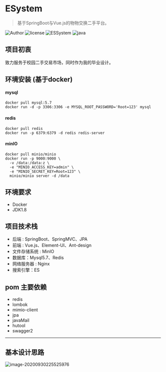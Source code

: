 # ESystem
> 基于SpringBoot与Vue.js的物物交换二手平台。

![Author](https://img.shields.io/badge/Author-kid1999-lightgrey.svg)
![license](https://img.shields.io/github/license/kid1999/fileUpload.svg)
![ESSystem](https://img.shields.io/badge/kid1999-ExchangeSystem-blue)
![java](https://img.shields.io/badge/language-java-orange.svg)

## 项目初衷
致力服务于校园二手交易市场，同时作为我的毕业设计。



## 环境安装 (基于docker)

#### mysql

```
docker pull mysql:5.7
docker run -d -p 3306:3306 -e MYSQL_ROOT_PASSWORD='Root=123' mysql
```

#### redis

```
docker pull redis
docker run -p 6379:6379 -d redis redis-server
```

#### minIO

```
docker pull minio/minio
docker run -p 9000:9000 \
  -v /data:/data:z \
  -e "MINIO_ACCESS_KEY=admin" \
  -e "MINIO_SECRET_KEY=Root=123" \
  minio/minio server -d /data
```



## 环境要求
* Docker
* JDK1.8
## 项目技术栈
* 后端 : SpringBoot、SpringMVC、JPA
* 前端 : Vue.js、Element-UI、Ant-design
* 文件存储系统 : MinIO
* 数据库：Mysql5.7、Redis
* 网络服务器 : Nginx
* 搜索引擎：ES 

## pom 主要依赖
* redis
* lombok
* mimio-client
* jpa
* javaMail
* hutool
* swagger2

-----

## 基本设计思路

![image-20200930225525976](https://i.loli.net/2020/09/30/2547M6QDZGL9IwH.png)
